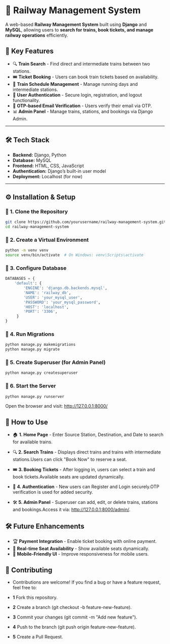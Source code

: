 # 🚆 Railway Management System

A web-based **Railway Management System** built using **Django** and **MySQL**, allowing users to **search for trains, book tickets, and manage railway operations** efficiently.

## 📌 **Key Features**
- 🔍 **Train Search** - Find direct and intermediate trains between two stations.
- 🎟️ **Ticket Booking** - Users can book train tickets based on availability.
- 📅 **Train Schedule Management** - Manage running days and intermediate stations.
- 🔐 **User Authentication** - Secure login, registration, and logout functionality.
- 📧 **OTP-based Email Verification** - Users verify their email via OTP.
- 📊 **Admin Panel** - Manage trains, stations, and bookings via Django Admin.

---

## 🛠️ **Tech Stack**
- **Backend:** Django, Python
- **Database:** MySQL
- **Frontend:** HTML, CSS, JavaScript
- **Authentication:** Django’s built-in user model
- **Deployment:** Localhost (for now)

---

## ⚙️ **Installation & Setup**
### 🔹 **1. Clone the Repository**
```sh
git clone https://github.com/yourusername/railway-management-system.git
cd railway-management-system
```

### 🔹 **2. Create a Virtual Environment**
```sh
python -m venv venv
source venv/bin/activate  # On Windows: venv\Scripts\activate
```
### 🔹 **3. Configure Database**
```python
DATABASES = {
    'default': {
        'ENGINE': 'django.db.backends.mysql',
        'NAME': 'railway_db',
        'USER': 'your_mysql_user',
        'PASSWORD': 'your_mysql_password',
        'HOST': 'localhost',
        'PORT': '3306',
     }
}
```
### 🔹 **4. Run Migrations**
```sh
python manage.py makemigrations
python manage.py migrate
```
### 🔹 **5.  Create Superuser (for Admin Panel)**
```sh
python manage.py createsuperuser
```
### 🔹 **6.   Start the Server**
```sh
python manage.py runserver
```
Open the browser and visit: http://127.0.0.1:8000/

## **🚀 How to Use**
- 🏠 **1. Home Page** - Enter Source Station, Destination, and Date to search for available trains.

- 🔍 **2. Search Trains** - Displays direct trains and trains with intermediate stations.Users can click "Book Now" to reserve a seat.
- 🎟️ **3. Booking Tickets** - After logging in, users can select a train and book tickets.Available seats are updated dynamically.
- 🔐 **4. Authentication** - New users can Register and Login securely.OTP verification is used for added security.
- 🛠 **5. Admin Panel** - Superuser can add, edit, or delete trains, stations and bookings.Access it via: http://127.0.0.1:8000/admin/.

## **🛠 Future Enhancements**
- 🏆 **Payment Integration** - Enable ticket booking with online payment.
- 🚆 **Real-time Seat Availability** - Show available seats dynamically.
- 📲 **Mobile-Friendly UI** - Improve responsiveness for mobile users.

## **🤝 Contributing**
- Contributions are welcome! If you find a bug or have a feature request, feel free to:

- **1** Fork this repository.
- **2** Create a branch (git checkout -b feature-new-feature).
- **3** Commit your changes (git commit -m "Add new feature").
- **4** Push to the branch (git push origin feature-new-feature).
- **5** Create a Pull Request.


